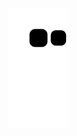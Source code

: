 ![Snake animation](https://github.com/rafaballerini/rafaballerini/blob/output/github-contribution-grid-snake.svg)
